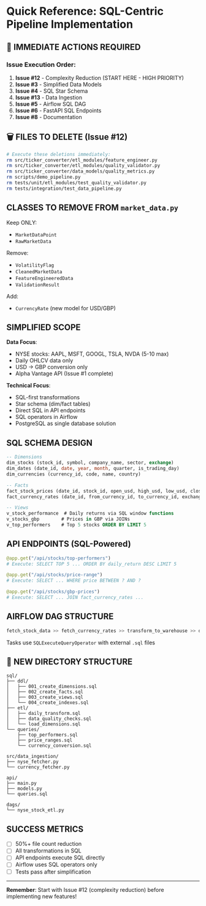 # Quick Reference: SQL-Centric Pipeline Implementation

## 🚨 IMMEDIATE ACTIONS REQUIRED

### Issue Execution Order:
1. **Issue #12** - Complexity Reduction (START HERE - HIGH PRIORITY)
2. **Issue #3** - Simplified Data Models  
3. **Issue #4** - SQL Star Schema
4. **Issue #13** - Data Ingestion
5. **Issue #5** - Airflow SQL DAG
6. **Issue #6** - FastAPI SQL Endpoints
7. **Issue #8** - Documentation

## 🗑️ FILES TO DELETE (Issue #12)

```bash
# Execute these deletions immediately:
rm src/ticker_converter/etl_modules/feature_engineer.py
rm src/ticker_converter/etl_modules/quality_validator.py
rm src/ticker_converter/data_models/quality_metrics.py
rm scripts/demo_pipeline.py
rm tests/unit/etl_modules/test_quality_validator.py
rm tests/integration/test_data_pipeline.py
```

## CLASSES TO REMOVE FROM `market_data.py`

Keep ONLY:
- `MarketDataPoint` 
- `RawMarketData`

Remove:
- `VolatilityFlag`
- `CleanedMarketData` 
- `FeatureEngineeredData`
- `ValidationResult`

Add:
- `CurrencyRate` (new model for USD/GBP)

## SIMPLIFIED SCOPE

**Data Focus**:
- NYSE stocks: AAPL, MSFT, GOOGL, TSLA, NVDA (5-10 max)
- Daily OHLCV data only
- USD → GBP conversion only
- Alpha Vantage API (Issue #1 complete)

**Technical Focus**:
- SQL-first transformations
- Star schema (dim/fact tables)
- Direct SQL in API endpoints
- SQL operators in Airflow
- PostgreSQL as single database solution

## SQL SCHEMA DESIGN

```sql
-- Dimensions
dim_stocks (stock_id, symbol, company_name, sector, exchange)
dim_dates (date_id, date, year, month, quarter, is_trading_day)
dim_currencies (currency_id, code, name, country)

-- Facts  
fact_stock_prices (date_id, stock_id, open_usd, high_usd, low_usd, close_usd, volume)
fact_currency_rates (date_id, from_currency_id, to_currency_id, exchange_rate)

-- Views
v_stock_performance  # Daily returns via SQL window functions
v_stocks_gbp        # Prices in GBP via JOINs
v_top_performers    # Top 5 stocks ORDER BY LIMIT 5
```

## API ENDPOINTS (SQL-Powered)

```python
@app.get("/api/stocks/top-performers")
# Execute: SELECT TOP 5 ... ORDER BY daily_return DESC LIMIT 5

@app.get("/api/stocks/price-range")  
# Execute: SELECT ... WHERE price BETWEEN ? AND ?

@app.get("/api/stocks/gbp-prices")
# Execute: SELECT ... JOIN fact_currency_rates ...
```

## AIRFLOW DAG STRUCTURE

```python
fetch_stock_data >> fetch_currency_rates >> transform_to_warehouse >> data_quality_check
```

Tasks use `SQLExecuteQueryOperator` with external `.sql` files

## 📁 NEW DIRECTORY STRUCTURE

```
sql/
├── ddl/
│   ├── 001_create_dimensions.sql
│   ├── 002_create_facts.sql  
│   ├── 003_create_views.sql
│   └── 004_create_indexes.sql
├── etl/
│   ├── daily_transform.sql
│   ├── data_quality_checks.sql
│   └── load_dimensions.sql
└── queries/
    ├── top_performers.sql
    ├── price_ranges.sql
    └── currency_conversion.sql

src/data_ingestion/
├── nyse_fetcher.py
└── currency_fetcher.py

api/
├── main.py
├── models.py
└── queries.sql

dags/
└── nyse_stock_etl.py
```

## SUCCESS METRICS

- [ ] 50%+ file count reduction
- [ ] All transformations in SQL
- [ ] API endpoints execute SQL directly  
- [ ] Airflow uses SQL operators only
- [ ] Tests pass after simplification

---

**Remember**: Start with Issue #12 (complexity reduction) before implementing new features!
